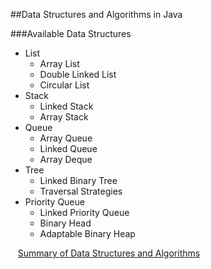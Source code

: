 ##Data Structures and Algorithms in Java

###Available Data Structures

 * List
 	* Array List
 	* Double Linked List
 	* Circular List 
 * Stack
 	* Linked Stack 
 	* Array Stack 
 * Queue
 	* Array Queue
 	* Linked Queue 
 	* Array Deque
 * Tree
 	* Linked Binary Tree
 	* Traversal Strategies
 * Priority Queue
 	* Linked Priority Queue
 	* Binary Head
 	* Adaptable Binary Heap  
 
&nbsp;&nbsp;&nbsp;[Summary of Data Structures and Algorithms](https://github.com/pdoro/data-structures-and-algorithms/blob/master/SUMMARY.md)